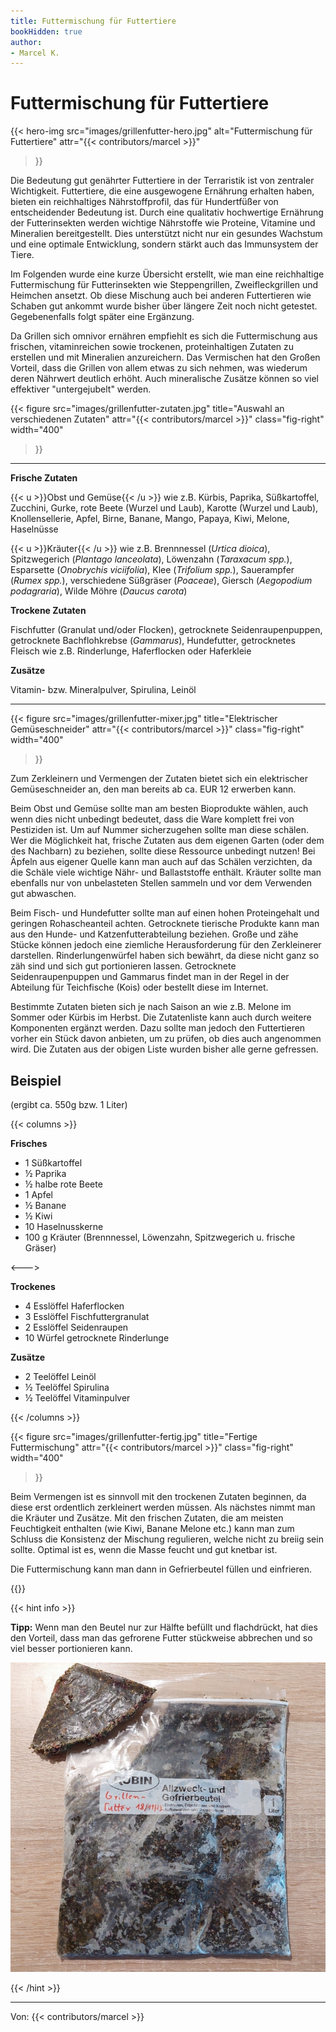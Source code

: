 ```yaml
---
title: Futtermischung für Futtertiere
bookHidden: true
author: 
- Marcel K.
---
```


# Futtermischung für Futtertiere

{{< hero-img 
    src="images/grillenfutter-hero.jpg" 
    alt="Futtermischung für Futtertiere" 
    attr="{{< contributors/marcel >}}" 
>}}

Die Bedeutung gut genährter Futtertiere in der Terraristik ist von zentraler Wichtigkeit. Futtertiere, die eine ausgewogene Ernährung erhalten haben, bieten ein reichhaltiges Nährstoffprofil, das für Hundertfüßer von entscheidender Bedeutung ist. Durch eine qualitativ hochwertige Ernährung der Futterinsekten werden wichtige Nährstoffe wie Proteine, Vitamine und Mineralien bereitgestellt. Dies unterstützt nicht nur ein gesundes Wachstum und eine optimale Entwicklung, sondern stärkt auch das Immunsystem der Tiere.

Im Folgenden wurde eine kurze Übersicht erstellt, wie man eine reichhaltige Futtermischung für Futterinsekten wie Steppengrillen, Zweifleckgrillen und Heimchen ansetzt. Ob diese Mischung auch bei anderen Futtertieren wie Schaben gut ankommt wurde bisher über längere Zeit noch nicht getestet. Gegebenenfalls folgt später eine Ergänzung.

Da Grillen sich omnivor ernähren empfiehlt es sich die Futtermischung aus frischen, vitaminreichen sowie trockenen, proteinhaltigen Zutaten zu erstellen und mit Mineralien anzureichern. Das Vermischen hat den Großen Vorteil, dass die Grillen von allem etwas zu sich nehmen, was wiederum deren Nährwert deutlich erhöht. Auch mineralische Zusätze können so viel effektiver "untergejubelt" werden.

{{< figure 
    src="images/grillenfutter-zutaten.jpg"
    title="Auswahl an verschiedenen Zutaten"
    attr="{{< contributors/marcel >}}"
    class="fig-right"
    width="400"
>}}

---

**Frische Zutaten**

{{< u >}}Obst und Gemüse{{< /u >}} wie z.B. Kürbis, Paprika, Süßkartoffel, Zucchini, Gurke, rote Beete (Wurzel und Laub), Karotte (Wurzel und Laub), Knollensellerie, Apfel, Birne, Banane, Mango, Papaya, Kiwi, Melone, Haselnüsse

{{< u >}}Kräuter{{< /u >}} wie z.B. Brennnessel (_Urtica dioica_), Spitzwegerich (_Plantago lanceolata_), Löwenzahn (_Taraxacum spp._), Esparsette (_Onobrychis viciifolia_), Klee (_Trifolium spp._), Sauerampfer (_Rumex spp._), verschiedene Süßgräser (_Poaceae_), Giersch (_Aegopodium podagraria_), Wilde Möhre (_Daucus carota_)

**Trockene Zutaten**

Fischfutter (Granulat und/oder Flocken), getrocknete Seidenraupenpuppen, getrocknete Bachflohkrebse (_Gammarus_), Hundefutter, getrocknetes Fleisch wie z.B. Rinderlunge, Haferflocken oder Haferkleie

**Zusätze**

Vitamin- bzw. Mineralpulver, Spirulina, Leinöl

---
{{< figure 
    src="images/grillenfutter-mixer.jpg"
    title="Elektrischer Gemüseschneider"
    attr="{{< contributors/marcel >}}"
    class="fig-right"
    width="400"
>}}

Zum Zerkleinern und Vermengen der Zutaten bietet sich ein elektrischer Gemüseschneider an, den man bereits ab ca. EUR 12 erwerben kann.

Beim Obst und Gemüse sollte man am besten Bioprodukte wählen, auch wenn dies nicht unbedingt bedeutet, dass die Ware komplett frei von Pestiziden ist. Um auf Nummer sicherzugehen sollte man diese schälen. Wer die Möglichkeit hat, frische Zutaten aus dem eigenen Garten (oder dem des Nachbarn) zu beziehen, sollte diese Ressource unbedingt nutzen! Bei Äpfeln aus eigener Quelle kann man auch auf das Schälen verzichten, da die Schäle viele wichtige Nähr- und Ballaststoffe enthält. Kräuter sollte man ebenfalls nur von unbelasteten Stellen sammeln und vor dem Verwenden gut abwaschen. 

Beim Fisch- und Hundefutter sollte man auf einen hohen Proteingehalt und geringen Rohascheanteil achten. Getrocknete tierische Produkte kann man aus den Hunde- und Katzenfutterabteilung beziehen. Große und zähe Stücke können jedoch eine ziemliche Herausforderung für den Zerkleinerer darstellen. Rinderlungenwürfel haben sich bewährt, da diese nicht ganz so zäh sind und sich gut portionieren lassen. Getrocknete Seidenraupenpuppen und Gammarus findet man in der Regel in der Abteilung für Teichfische (Kois) oder bestellt diese im Internet. 

Bestimmte Zutaten bieten sich je nach Saison an wie z.B. Melone im Sommer oder Kürbis im Herbst. Die Zutatenliste kann auch durch weitere Komponenten ergänzt werden. Dazu sollte man jedoch den Futtertieren vorher ein Stück davon anbieten, um zu prüfen, ob dies auch angenommen wird. Die Zutaten aus der obigen Liste wurden bisher alle gerne gefressen.

## Beispiel
(ergibt ca. 550g bzw. 1 Liter)

{{< columns >}}

**Frisches**

* 1 Süßkartoffel
* ½ Paprika
* ½ halbe rote Beete
* 1 Apfel
* ½ Banane
* ½ Kiwi
* 10 Haselnusskerne
* 100 g Kräuter (Brennnessel, Löwenzahn, Spitzwegerich u. frische Gräser)

<--->

**Trockenes**

* 4 Esslöffel Haferflocken
* 3 Esslöffel Fischfuttergranulat
* 2 Esslöffel Seidenraupen
* 10 Würfel getrocknete Rinderlunge

**Zusätze**

* 2 Teelöffel Leinöl
* ½ Teelöffel Spirulina
* ½ Teelöffel Vitaminpulver

{{< /columns >}}

{{< figure 
    src="images/grillenfutter-fertig.jpg"
    title="Fertige Futtermischung"
    attr="{{< contributors/marcel >}}"
    class="fig-right"
    width="400"
>}}

Beim Vermengen ist es sinnvoll mit den trockenen Zutaten beginnen, da diese erst ordentlich zerkleinert werden müssen. Als nächstes nimmt man die Kräuter und Zusätze. Mit den frischen Zutaten, die am meisten Feuchtigkeit enthalten (wie Kiwi, Banane Melone etc.) kann man zum Schluss die Konsistenz der Mischung regulieren, welche nicht zu breiig sein sollte. Optimal ist es, wenn die Masse feucht und gut knetbar ist.

Die Futtermischung kann man dann in Gefrierbeutel füllen und einfrieren. 

{{<clearfix>}}

{{< hint info >}}

**Tipp:** Wenn man den Beutel nur zur Hälfte befüllt und flachdrückt, hat dies den Vorteil, dass man das gefrorene Futter stückweise abbrechen und so viel besser portionieren kann.

![Gefrorenes Grillenfutter](images/grillenfutter-gefroren.jpg?width=200)

{{< /hint >}}

---
Von: {{< contributors/marcel >}}
